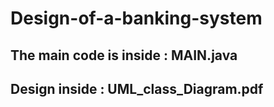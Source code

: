 # Design-of-a-banking-system
## The main code is inside : MAIN.java
## Design inside : UML_class_Diagram.pdf

